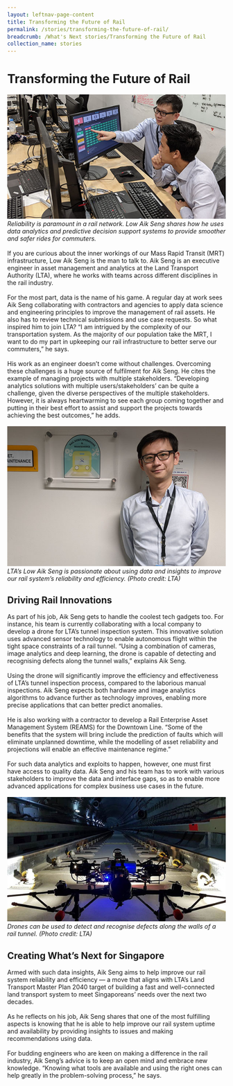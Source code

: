 ```yaml
---
layout: leftnav-page-content
title: Transforming the Future of Rail
permalink: /stories/transforming-the-future-of-rail/
breadcrumb: /What's Next stories/Transforming the Future of Rail
collection_name: stories
---
```


# <b>Transforming the Future of Rail</b>
![LTA](/images/LTA_Low%20Aik%20Seng%202.jpg)
<br>
*Reliability is paramount in a rail network. Low Aik Seng shares how he uses data analytics and predictive decision support systems to provide smoother and safer rides for commuters.*
<br>
<br>
If you are curious about the inner workings of our Mass Rapid Transit (MRT) infrastructure, Low Aik Seng is the man to talk to. Aik Seng is an executive engineer in asset management and analytics at the Land Transport Authority (LTA), where he works with teams across different disciplines in the rail industry.
<br><br>
For the most part, data is the name of his game. A regular day at work sees Aik Seng collaborating with contractors and agencies to apply data science and engineering principles to improve the management of rail assets. He also has to review technical submissions and use case requests. So what inspired him to join LTA? “I am intrigued by the complexity of our transportation system. As the majority of our population take the MRT, I want to do my part in upkeeping our rail infrastructure to better serve our commuters,” he says.
<br><br>
His work as an engineer doesn’t come without challenges. Overcoming these challenges is a huge source of fulfilment for Aik Seng. He cites the example of managing projects with multiple stakeholders. “Developing analytics solutions with multiple users/stakeholders’ can be quite a challenge, given the diverse perspectives of the multiple stakeholders. However, it is always heartwarming to see each group coming together and putting in their best effort to assist and support the projects towards achieving the best outcomes,” he adds.
<br>
<br>
![LTA](/images/LTA_Low%20Aik%20Seng.jpg)
*LTA’s Low Aik Seng is passionate about using data and insights to improve our rail system’s reliability and efficiency. (Photo credit: LTA)*
<br>
## Driving Rail Innovations
As part of his job, Aik Seng gets to handle the coolest tech gadgets too. For instance, his team is currently collaborating with a local company to develop a drone for LTA’s tunnel inspection system. This innovative solution uses advanced sensor technology to enable autonomous flight within the tight space constraints of a rail tunnel. “Using a combination of cameras, image analytics and deep learning, the drone is capable of detecting and recognising defects along the tunnel walls,” explains Aik Seng.
<br><br>
Using the drone will significantly improve the efficiency and effectiveness of LTA’s tunnel inspection process, compared to the laborious manual inspections. Aik Seng expects both hardware and image analytics algorithms to advance further as technology improves, enabling more precise applications that can better predict anomalies.
<br><br>
He is also working with a contractor to develop a Rail Enterprise Asset Management System (REAMS) for the Downtown Line. “Some of the benefits that the system will bring include the prediction of faults which will eliminate unplanned downtime, while the modelling of asset reliability and projections will enable an effective maintenance regime.”
<br><br>
For such data analytics and exploits to happen, however, one must first have access to quality data. Aik Seng and his team has to work with various stakeholders to improve the data and interface gaps, so as to enable more advanced applications for complex business use cases in the future.
<br>
<br>
![LTA](/images/LTA_Drone.jpg)
*Drones can be used to detect and recognise defects along the walls of a rail tunnel. (Photo credit: LTA)*
<br>
## Creating What’s Next for Singapore
Armed with such data insights, Aik Seng aims to help improve our rail system reliability and efficiency — a move that aligns with LTA’s Land Transport Master Plan 2040 target of building a fast and well-connected land transport system to meet Singaporeans’ needs over the next two decades.
<br><br>
As he reflects on his job, Aik Seng shares that one of the most fulfilling aspects is knowing that he is able to help improve our rail system uptime and availability by providing insights to issues and making recommendations using data.
<br><br>
For budding engineers who are keen on making a difference in the rail industry, Aik Seng’s advice is to keep an open mind and embrace new knowledge. “Knowing what tools are available and using the right ones can help greatly in the problem-solving process,” he says.
